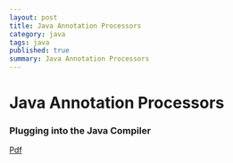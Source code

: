 ```yaml
---
layout: post
title: Java Annotation Processors
category: java
tags: java
published: true
summary: Java Annotation Processors
---
```


# Java Annotation Processors


### Plugging into the Java Compiler

[Pdf](https://oracleus.activeevents.com/2014/connect/fileDownload/session/14BBC4CA8DD69CBF9BA12D7B6601C106/CON4265_McManus-Plugging-into-the-Java-Compiler.pdf)
